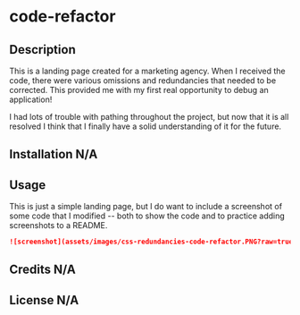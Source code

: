 # code-refactor

## Description

This is a landing page created for a marketing agency. When I received the code, there were various omissions and redundancies that needed to be corrected. This provided me with my first real opportunity to debug an application! 

I had lots of trouble with pathing throughout the project, but now that it is all resolved I think that I finally have a solid understanding of it for the future. 

## Installation N/A

## Usage

This is just a simple landing page, but I do want to include a screenshot of some code that I modified -- both to show the code and to practice adding screenshots to a README.

```md
![screenshot](assets/images/css-redundancies-code-refactor.PNG?raw=true"Screenshot")
```

## Credits N/A

## License N/A